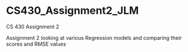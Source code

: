 # CS430_Assignment2_JLM
CS 430 Assignment 2

Assignment 2 looking at various Regression models and comparing their scores and RMSE values
